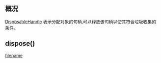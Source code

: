 ## 概况

[DisposableHandle](/API/Coroutines/DisposableHandle/README.md) 表示分配对象的句柄,可以释放该句柄以使其符合垃圾收集的条件。

## dispose()

[filename](dispose.md ':include')